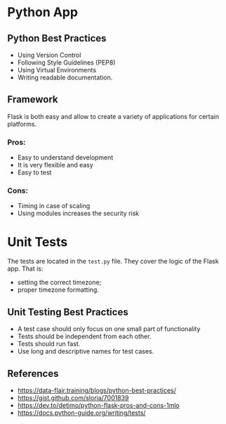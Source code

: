 # Python App

## Python Best Practices

- Using Version Control
- Following Style Guidelines (PEP8)
- Using Virtual Environments
- Writing readable documentation.

## Framework

Flask is both easy and allow to create a variety of applications for certain platforms.

### Pros:
- Easy to understand development
- It is very flexible and easy
- Easy to test

### Cons:
- Timing in case of scaling
- Using modules increases the security risk

# Unit Tests

The tests are located in the `test.py` file. They cover the logic of the Flask app. That is:

- setting the correct timezone;
- proper timezone formatting.

## Unit Testing Best Practices

- A test case should only focus on one small part of functionality
- Tests should be independent from each other.
- Tests should run fast.
- Use long and descriptive names for test cases.

## References

- https://data-flair.training/blogs/python-best-practices/
- https://gist.github.com/sloria/7001839
- https://dev.to/detimo/python-flask-pros-and-cons-1mlo
- https://docs.python-guide.org/writing/tests/